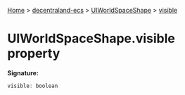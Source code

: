 [Home](./index) &gt; [decentraland-ecs](./decentraland-ecs.md) &gt; [UIWorldSpaceShape](./decentraland-ecs.uiworldspaceshape.md) &gt; [visible](./decentraland-ecs.uiworldspaceshape.visible.md)

# UIWorldSpaceShape.visible property


**Signature:**
```javascript
visible: boolean
```
